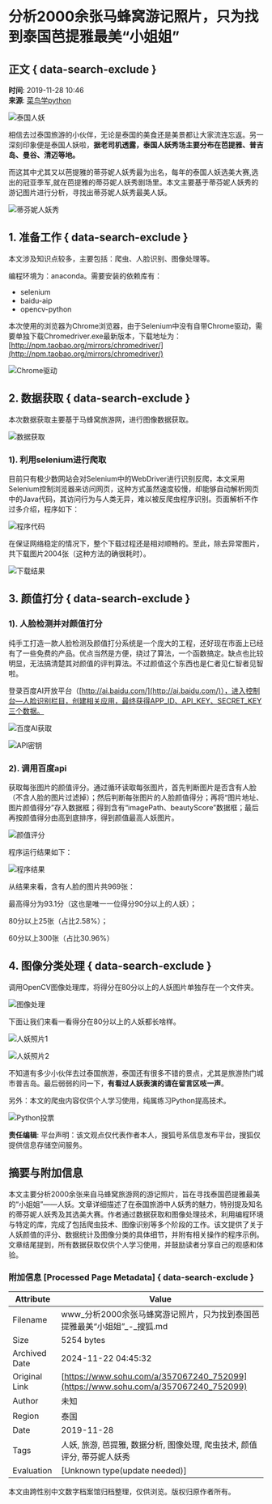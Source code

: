 # 分析2000余张马蜂窝游记照片，只为找到泰国芭提雅最美“小姐姐”

## 正文 { data-search-exclude }


**时间**: 2019-11-28 10:46  
**来源**: [菜鸟学python](https://www.sohu.com/?spm=smpc.content-abroad.content.1.17322506817086IGLhf9)  

![泰国人妖](http://5b0988e595225.cdn.sohucs.com/images/20191128/88d36bfb4bad44e18dd516565d0ed238.jpeg)

相信去过泰国旅游的小伙伴，无论是泰国的美食还是美景都让大家流连忘返。另一深刻印象便是泰国人妖啦，**据老司机透露，泰国人妖秀场主要分布在芭提雅、普吉岛、曼谷、清迈等地。**

而这其中尤其又以芭提雅的蒂芬妮人妖秀最为出名，每年的泰国人妖选美大赛,选出的冠亚季军,就在芭提雅的蒂芬妮人妖秀剧场里。本文主要基于蒂芬妮人妖秀的游记图片进行分析，寻找出蒂芬妮人妖秀最美人妖。

![蒂芬妮人妖秀](http://5b0988e595225.cdn.sohucs.com/images/20191128/138d2851e6e34bb6aeabb4722e06483b.jpeg)

## 1. 准备工作 { data-search-exclude }

本文涉及知识点较多，主要包括：爬虫、人脸识别、图像处理等。

编程环境为：anaconda。需要安装的依赖库有：

- selenium
- baidu-aip
- opencv-python

本次使用的浏览器为Chrome浏览器，由于Selenium中没有自带Chrome驱动，需要单独下载Chromedriver.exe最新版本，下载地址为：[http://npm.taobao.org/mirrors/chromedriver/](http://npm.taobao.org/mirrors/chromedriver/)

![Chrome驱动](http://5b0988e595225.cdn.sohucs.com/images/20191128/293f5095cf924f0184351dd5a4903015.jpeg)

## 2. 数据获取 { data-search-exclude }

本次数据获取主要基于马蜂窝旅游网，进行图像数据获取。

![数据获取](http://5b0988e595225.cdn.sohucs.com/images/20191128/3323b1a434d94fc9a6737958e6fb27fd.jpeg)

### 1). 利用selenium进行爬取

目前只有极少数网站会对Selenium中的WebDriver进行识别反爬，本文采用Selenium控制浏览器来访问网页，这种方式虽然速度较慢，却能够自动解析网页中的Java代码，其访问行为与人类无异，难以被反爬虫程序识别。页面解析不作过多介绍，程序如下：

![程序代码](http://5b0988e595225.cdn.sohucs.com/images/20191128/b6666589753b46778bccc46919bd49cb.jpeg)

在保证网络稳定的情况下，整个下载过程还是相对顺畅的。至此，除去异常图片，共下载图片2004张（这种方法的确很耗时）。

![下载结果](http://5b0988e595225.cdn.sohucs.com/images/20191128/f4b00681c7d84d39824fee27485d98ca.jpeg)

## 3. 颜值打分 { data-search-exclude }

### 1). 人脸检测并对颜值打分

纯手工打造一款人脸检测及颜值打分系统是一个庞大的工程，还好现在市面上已经有了一些免费的产品。优点当然是方便，绕过了算法，一个函数搞定。缺点也比较明显，无法搞清楚其对颜值的评判算法。不过颜值这个东西也是仁者见仁智者见智啦。

登录百度AI开放平台（[http://ai.baidu.com/](http://ai.baidu.com/)），进入控制台—人脸识别栏目，创建相关应用，最终获得APP_ID、API_KEY、SECRET_KEY三个数据。

![百度AI获取](http://5b0988e595225.cdn.sohucs.com/images/20191128/bc18719918dc41a189fb73e9182901cb.jpeg)

![API密钥](http://5b0988e595225.cdn.sohucs.com/images/20191128/d4d8c1c4ed434596914bdcfd9ce73196.jpeg)

### 2). 调用百度api

获取每张图片的颜值评分。通过循环读取每张图片，首先判断图片是否含有人脸（不含人脸的图片过滤掉）；然后判断每张图片的人脸颜值得分；再将“图片地址、图片颜值得分”存入数据框；得到含有“imagePath、beautyScore”数据框；最后再按颜值得分由高到底排序，得到颜值最高人妖图片。

![颜值评分](http://5b0988e595225.cdn.sohucs.com/images/20191128/c33fbf0f1569459b93c9a831d964204b.jpeg)

程序运行结果如下：

![程序结果](http://5b0988e595225.cdn.sohucs.com/images/20191128/5d9af6320a7b47e98414ad16e58cab50.jpeg)

从结果来看，含有人脸的图片共969张：

最高得分为93.1分（这也是唯一一位得分90分以上的人妖）；

80分以上25张（占比2.58%）；

60分以上300张（占比30.96%）

## 4. 图像分类处理 { data-search-exclude }

调用OpenCV图像处理库，将得分在80分以上的人妖图片单独存在一个文件夹。

![图像处理](http://5b0988e595225.cdn.sohucs.com/images/20191128/57cd3a1c1e6c4d3fa85d1a59fd92552a.png)

下面让我们来看一看得分在80分以上的人妖都长啥样。

![人妖照片1](http://5b0988e595225.cdn.sohucs.com/images/20191128/c3d85c45404341b383ed1146f1e2235c.jpeg)

![人妖照片2](http://5b0988e595225.cdn.sohucs.com/images/20191128/8510db79bacf4447b00c85578cc7dc9b.jpeg)

不知道有多少小伙伴去过泰国旅游，泰国还有很多不错的景点，尤其是旅游热门城市普吉岛。最后弱弱的问一下，**有看过人妖表演的请在留言区吱一声**。

另外：本文的爬虫内容仅供个人学习使用，纯属练习Python提高技术。

![Python投票](http://5b0988e595225.cdn.sohucs.com/images/20191128/e9883374d8d549e3b4f3e4f6bf0c9579.png)

**责任编辑**: 平台声明：该文观点仅代表作者本人，搜狐号系信息发布平台，搜狐仅提供信息存储空间服务。

## 摘要与附加信息

<!-- tcd_abstract -->
本文主要分析2000余张来自马蜂窝旅游网的游记照片，旨在寻找泰国芭提雅最美的“小姐姐”——人妖。文章详细描述了在泰国旅游中人妖秀的魅力，特别提及知名的蒂芬妮人妖秀及其选美大赛。作者通过数据获取和图像处理技术，利用编程环境与特定的库，完成了包括爬虫技术、图像识别等多个阶段的工作。该文提供了关于人妖颜值的评分、数据统计及图像分类的具体细节，并附有相关操作的程序示例。文章结尾提到，所有数据获取仅供个人学习使用，并鼓励读者分享自己的观感和体验。
<!-- tcd_abstract_end -->

### 附加信息 [Processed Page Metadata] { data-search-exclude }

| Attribute       | Value                                  |
|-----------------|----------------------------------------|
| Filename        | www_分析2000余张马蜂窝游记照片，只为找到泰国芭提雅最美“小姐姐”_-_搜狐.md                             |
| Size            | 5254 bytes                           |
| Archived Date   | 2024-11-22 04:45:32                             |
| Original Link   | [https://www.sohu.com/a/357067240_752099](https://www.sohu.com/a/357067240_752099)                       |
| Author          | 未知                               |
| Region          | 泰国                               |
| Date            | 2019-11-28                                 |
| Tags            | 人妖, 旅游, 芭提雅, 数据分析, 图像处理, 爬虫技术, 颜值评分, 蒂芬妮人妖秀                                 |
| Evaluation            | [Unknown type(update needed)]                                 |
<!-- tcd_table_end -->

本文由跨性别中文数字档案馆归档整理，仅供浏览。版权归原作者所有。
